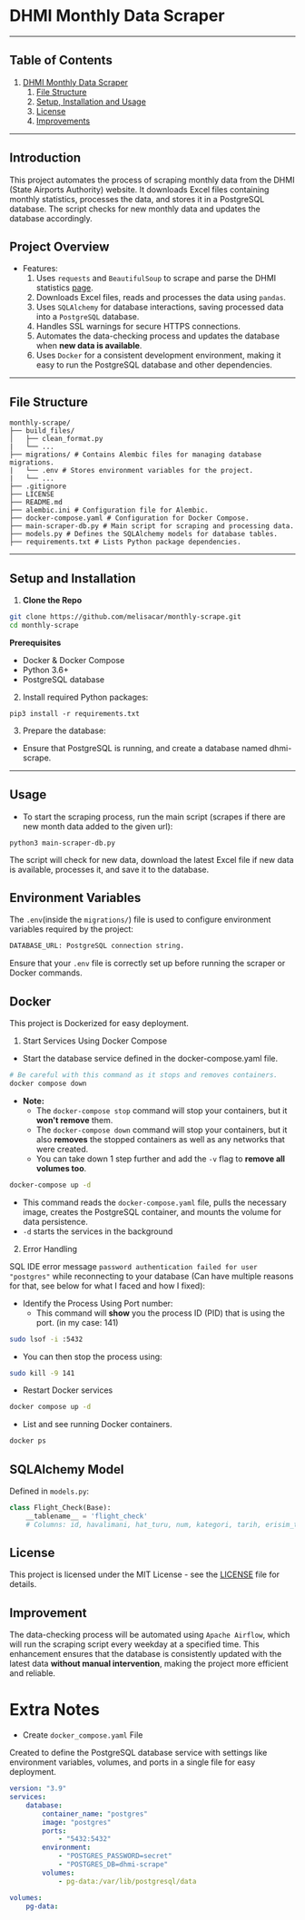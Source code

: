 # **DHMI Monthly Data Scraper**
---
## Table of Contents
1. [DHMI Monthly Data Scraper](#project-overview)
    1. [File Structure](#file-structure)
    2. [Setup, Installation and Usage](#setup-and-installation)
    3. [License](#license)
    4. [Improvements](#improvements)
---
## **Introduction**
This project automates the process of scraping monthly data from the DHMI (State Airports Authority) website. It downloads Excel files containing monthly statistics, processes the data, and stores it in a PostgreSQL database. The script checks for new monthly data and updates the database accordingly.

## **Project Overview**
- Features:
    1. Uses `requests` and `BeautifulSoup` to scrape and parse the DHMI statistics [page](https://www.dhmi.gov.tr/Sayfalar/Istatistikler.aspx).
    2. Downloads Excel files, reads and processes the data using `pandas`.
    3. Uses `SQLAlchemy` for database interactions, saving processed data into a `PostgreSQL` database.
    4. Handles SSL warnings for secure HTTPS connections.
    5. Automates the data-checking process and updates the database when **new data is available**.
    6. Uses `Docker` for a consistent development environment, making it easy to run the PostgreSQL database and other dependencies.
---
## File Structure
```shell
monthly-scrape/
├── build_files/
│   ├── clean_format.py
|   └── ... 
├── migrations/ # Contains Alembic files for managing database migrations.
|   └── .env # Stores environment variables for the project.
|   └── ... 
├── .gitignore
├── LICENSE
├── README.md
├── alembic.ini # Configuration file for Alembic.
├── docker-compose.yaml # Configuration for Docker Compose.
├── main-scraper-db.py # Main script for scraping and processing data.
├── models.py # Defines the SQLAlchemy models for database tables.
├── requirements.txt # Lists Python package dependencies.
 ```
---
## Setup and Installation
1. **Clone the Repo**
```bash
git clone https://github.com/melisacar/monthly-scrape.git
cd monthly-scrape
```
**Prerequisites**
- Docker & Docker Compose
- Python 3.6+
- PostgreSQL database

2. Install required Python packages:
```shell
pip3 install -r requirements.txt
```
3. Prepare the database:
- Ensure that PostgreSQL is running, and create a database named dhmi-scrape.
---
## Usage
- To start the scraping process, run the main script (scrapes if there are new month data added to the given url):

```shell
python3 main-scraper-db.py
```
The script will check for new data, download the latest Excel file if new data is available, processes it, and save it to the database.

## Environment Variables
The `.env`(inside the `migrations/`) file is used to configure environment variables required by the project:
```bash
DATABASE_URL: PostgreSQL connection string.
```
Ensure that your `.env` file is correctly set up before running the scraper or Docker commands.

## Docker
This project is Dockerized for easy deployment. 

1. Start Services Using Docker Compose

- Start the database service defined in the docker-compose.yaml file.
```bash
# Be careful with this command as it stops and removes containers.
docker compose down  
```
- **Note:** 
    - The `docker-compose stop` command will stop your containers, but it **won't remove** them. 
    - The `docker-compose down` command will stop your containers, but it also **removes** the stopped containers as well as any networks that were created. 
    - You can take down 1 step further and add the `-v` flag to **remove all volumes too**.
```bash
docker-compose up -d
```
 - This command reads the `docker-compose.yaml` file, pulls the necessary image, creates the PostgreSQL container, and mounts the volume for data persistence.
 - `-d` starts the services in the background

2. Error Handling

SQL IDE error message `password authentication failed for user "postgres"` while reconnecting to your database (Can have multiple reasons for that, see below for what I faced and how I fixed):

- Identify the Process Using Port number:
    - This command will **show** you the process ID (PID) that is using the port. (in my case: 141)
```bash
sudo lsof -i :5432
```
- You can then stop the process using: 
```bash
sudo kill -9 141
```
- Restart Docker services
```bash
docker compose up -d
```
- List and see running Docker containers.
 ```bash
docker ps
 ```
## SQLAlchemy Model
Defined in `models.py`:
```py
class Flight_Check(Base):
    __tablename__ = 'flight_check'
    # Columns: id, havalimani, hat_turu, num, kategori, tarih, erisim_tarihi
```
## **License**
This project is licensed under the MIT License - see the [LICENSE](https://github.com/melisacar/monthly-scrape/blob/main/LICENSE) file for details.

## Improvement

The data-checking process will be automated using `Apache Airflow`, which will run the scraping script every weekday at a specified time. This enhancement ensures that the database is consistently updated with the latest data **without manual intervention**, making the project more efficient and reliable.

# Extra Notes
- Create `docker_compose.yaml` File

Created to define the PostgreSQL database service with settings like environment variables, volumes, and ports in a single file for easy deployment.

```yaml
version: "3.9"
services:
    database:
        container_name: "postgres"
        image: "postgres"
        ports:
            - "5432:5432"
        environment:
            - "POSTGRES_PASSWORD=secret"
            - "POSTGRES_DB=dhmi-scrape"
        volumes:
            - pg-data:/var/lib/postgresql/data

volumes:
    pg-data:
```